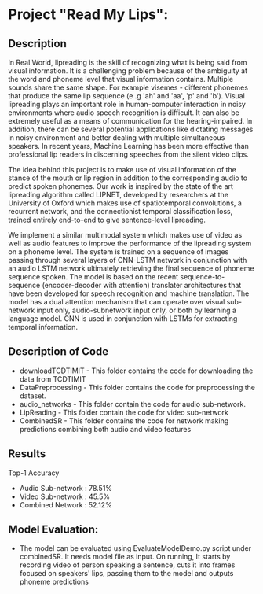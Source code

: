 # Project "Read My Lips":

## Description

In Real World, lipreading is the skill of recognizing what is being said from visual information. It is a challenging problem because of the ambiguity at the word and phoneme level that visual information contains. Multiple sounds share the same shape. For example visemes - different phonemes that produce the same lip sequence  (e .g 'ah' and  'aa', 'p' and 'b'). Visual lipreading plays an important role in human-computer interaction in noisy environments where audio speech recognition is difficult. It can also be extremely useful as a means of communication for the hearing-impaired. In addition, there can be several potential applications like dictating messages in noisy environment and better dealing with multiple simultaneous speakers. 
In recent years, Machine Learning has been more effective than professional lip readers in discerning speeches from the silent video clips.

The idea behind this project is to make use of visual information of the stance of the mouth or lip region in addition to the corresponding audio to predict spoken phonemes. Our work is inspired by the state of the art lipreading algorithm called LIPNET, developed by researchers at the University of Oxford which makes use of spatiotemporal convolutions, a recurrent network, and the connectionist temporal classification loss, trained entirely end-to-end to give sentence-level lipreading.

We implement a similar multimodal system which makes use of video as well as audio features to improve the performance of the lipreading system on a phoneme level. The system is trained on a sequence of images passing through several layers of CNN-LSTM network in conjunction with an audio LSTM network ultimately retrieving the final sequence of phoneme sequence spoken. The model is based on the recent sequence-to-sequence (encoder-decoder with attention) translater architectures that have been developed for speech recognition and machine translation. The model has a dual attention mechanism that can operate over visual sub-network input only, audio-subnetwork input only, or both by learning a language model. CNN is used in conjunction with LSTMs for extracting temporal information.

## Description of Code

* downloadTCDTIMIT - This folder contains the code for downloading the data from TCDTIMIT
* DataPreprocessing - This folder contains the code for preprocessing the dataset.
* audio_networks - This folder contain the code for audio sub-network.
* LipReading - This folder contain the code for video sub-network
* CombinedSR - This folder contains the code for network making predictions combining both audio and video features

## Results

Top-1 Accuracy

* Audio Sub-network : 78.51%
* Video Sub-network : 45.5%
* Combined Network : 52.12%

## Model Evaluation:
* The model can be evaluated using EvaluateModelDemo.py script under combinedSR. It needs model file as input. On running, It starts by recording video of person speaking a sentence, cuts it into frames focused on speakers' lips,  passing them to the model and outputs phoneme predictions